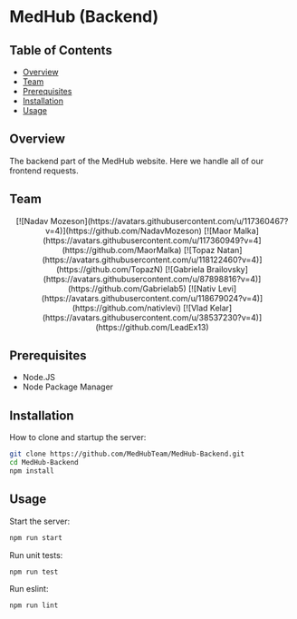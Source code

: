 # MedHub (Backend)

## Table of Contents

- [Overview](#overview)
- [Team](#team)
- [Prerequisites](#prerequisites)
- [Installation](#installation)
- [Usage](#usage)

## Overview

The backend part of the MedHub website. Here we handle all of our frontend requests.

## Team

<div align="center">
[![Nadav Mozeson](https://avatars.githubusercontent.com/u/117360467?v=4)](https://github.com/NadavMozeson)
[![Maor Malka](https://avatars.githubusercontent.com/u/117360949?v=4](https://github.com/MaorMalka)
[![Topaz Natan](https://avatars.githubusercontent.com/u/118122460?v=4)](https://github.com/TopazN)
[![Gabriela Brailovsky](https://avatars.githubusercontent.com/u/87898816?v=4)](https://github.com/Gabrielab5)
[![Nativ Levi](https://avatars.githubusercontent.com/u/118679024?v=4)](https://github.com/nativlevi)
[![Vlad Kelar](https://avatars.githubusercontent.com/u/38537230?v=4)](https://github.com/LeadEx13)
</div>

## Prerequisites

- Node.JS
- Node Package Manager

## Installation

How to clone and startup the server:
```bash
git clone https://github.com/MedHubTeam/MedHub-Backend.git
cd MedHub-Backend
npm install
```

## Usage

Start the server:
```bash
npm run start
```

Run unit tests:
```bash
npm run test
```

Run eslint:
```bash
npm run lint
```

